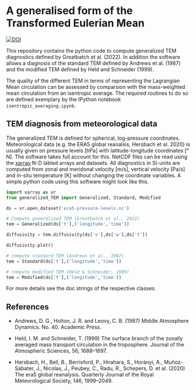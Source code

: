 # A generalised form of the Transformed Eulerian Mean



[![DOI](https://zenodo.org/badge/7781778.svg)](https://zenodo.org/badge/latestdoi/7781778)


This repository contains the python code to compute generalized TEM diagnostics defined by Greatbatch et al. (2022). In addition the software allows a diagnosis of the standard TEM defined by Andrews et al. (1987) and the modified TEM defined by Held and Schneider (1999).

The quality of the different TEM in terms of representing the Lagrangian Mean circulation can be assessed by comparsion with the mass-weighted mean circulation from an isentropic average. The required routines to do so are defined exemplary by the IPython notebook ```isentropic_averaging.ipynb```.

## TEM diagnosis from meteorological data

The generalized TEM is defined for spherical, log-pressure coordinates. Meteorological data (e.g. the ERA5 global reanalsis, Hersbach et al. 2020) is usually given on pressure levels \[hPa\] with latitude-longitude coordinates \[° N\]. The software takes full account for this. NetCDF files can be read using the [xarray](https://docs.xarray.dev/en/stable/) N-D labled arrays and datasets. All diagnostics in SI-units are computed from zonal and meridonal velocity \[m/s\], vertical velocity \[Pa/s\] and in-situ temperature [K] without changing the coordinate variables. A simple python code using this software might look like this.


```python
import xarray as xr 
from generalized_TEM import Generalized, Standard, Modified

ds = xr.open_dataset('era5-pressure-levels.nc')

# Compute generalized TEM (Greatbatch et al., 2022)
tem = Generalized(ds['t'],('longitude','time'))

diffusivity = tem.diffusivity(ds['v'],ds['w'],ds['t'])

diffusivity.plot()

# compute standard TEM (Andrews et al., 1987)
tem = Standard(ds['t'],('longitude','time'))

# compute modified TEM (Held & Schneider, 1999)
tem = Modified(ds['t'],('longitude','time'))
```

For more details see the doc strings of the respective classes.

## References

- Andrews, D. G., Holton, J. R. and Leovy, C. B. (1987) Middle Atmosphere Dynamics. No. 40. Academic Press.

- Held, I. M. and Schneider, T. (1999) The surface branch of the zonally averaged mass transport circulation in the troposphere. Journal of the Atmospheric Sciences, 56, 1688–1697.

- Hersbach, H., Bell, B., Berrisford, P., Hirahara, S., Horányi, A., Muñoz-Sabater, J., Nicolas, J., Peubey, C., Radu, R., Schepers, D. et al. (2020) The era5 global reanalysis. Quarterly Journal of the Royal Meteorological Society, 146, 1999–2049.

